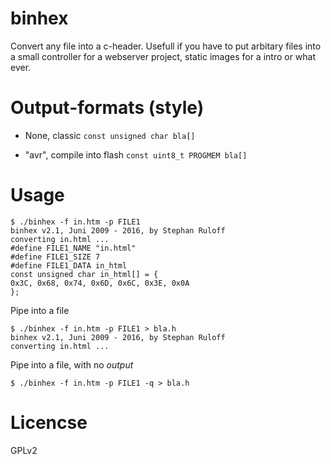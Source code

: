 # binhex

Convert any file into a c-header. Usefull if you have to put arbitary files 
into a small controller for a webserver project, static images for a intro 
or what ever.

# Output-formats (style)

- None, classic
    `const unsigned char bla[]`
   
- "avr", compile into flash
    `const uint8_t PROGMEM bla[]`

# Usage

```
$ ./binhex -f in.htm -p FILE1 
binhex v2.1, Juni 2009 - 2016, by Stephan Ruloff
converting in.html ...
#define FILE1_NAME "in.html"
#define FILE1_SIZE 7
#define FILE1_DATA in_html
const unsigned char in_html[] = {
0x3C, 0x68, 0x74, 0x6D, 0x6C, 0x3E, 0x0A
};

```

Pipe into a file
```
$ ./binhex -f in.htm -p FILE1 > bla.h
binhex v2.1, Juni 2009 - 2016, by Stephan Ruloff
converting in.html ...
```

Pipe into a file, with no _output_
```
$ ./binhex -f in.htm -p FILE1 -q > bla.h
```

# Licencse

GPLv2

